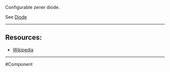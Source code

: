 Configurable zener diode.

See [Diode](1-Circuit/Components/05-Active/1-Rectifiers/Diode.md)

---

## Resources:

- [Wikipedia](https://en.wikipedia.org/wiki/Zener_diode)

---

#Component 